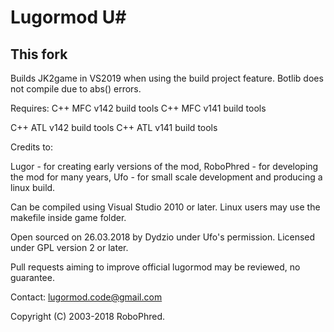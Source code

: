 # Lugormod U#

## This fork

Builds JK2game in VS2019 when using the build project feature. Botlib does not compile due to abs() errors.

Requires:
C++ MFC v142 build tools
C++ MFC v141 build tools

C++ ATL v142 build tools
C++ ATL v141 build tools


Credits to:

Lugor       - for creating early versions of the mod,
RoboPhred   - for developing the mod for many years,
Ufo         - for small scale development and producing a linux build.

Can be compiled using Visual Studio 2010 or later.
Linux users may use the makefile inside game folder.

Open sourced on 26.03.2018 by Dydzio under Ufo's permission. Licensed under GPL version 2 or later.

Pull requests aiming to improve official lugormod may be reviewed, no guarantee.

Contact: lugormod.code@gmail.com

Copyright (C) 2003-2018 RoboPhred.
